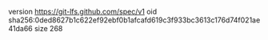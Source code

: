 version https://git-lfs.github.com/spec/v1
oid sha256:0ded8627b1c622ef92ebf0b1afcafd619c3f933bc3613c176d74f021ae41da66
size 268
